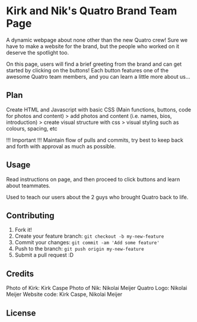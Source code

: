 # Kirk and Nik's Quatro Brand Team Page

A dynamic webpage about none other than the new Quatro crew! Sure we have to make a website for the brand, but the people who worked on it deserve the spotlight too. 

On this page, users will find a brief greeting from the brand and can get started by clicking on the buttons! Each button features one of the awesome Quatro team members, and you can learn a little more about us...

## Plan

Create HTML and Javascript with basic CSS (Main functions, buttons, code for photos and content) > add photos and content (i.e. names, bios, introduction) > create visual structure with css > visual styling such as colours, spacing, etc

!!! Important !!!
Maintain flow of pulls and commits, try best to keep back and forth with approval as much as possible.

## Usage

Read instructions on page, and then proceed to click buttons and learn about teammates.

Used to teach our users about the 2 guys who brought Quatro back to life.

## Contributing

1. Fork it!
2. Create your feature branch: `git checkout -b my-new-feature`
3. Commit your changes: `git commit -am 'Add some feature'`
4. Push to the branch: `git push origin my-new-feature`
5. Submit a pull request :D

## Credits

Photo of Kirk: Kirk Caspe
Photo of Nik: Nikolai Meijer
Quatro Logo: Nikolai Meijer
Website code: Kirk Caspe, Nikolai Meijer

## License